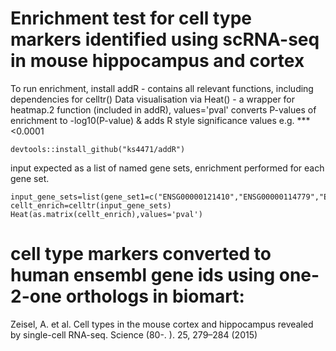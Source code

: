 
# Enrichment test for cell type markers identified using scRNA-seq in mouse hippocampus and cortex

To run enrichment, install addR - contains all relevant functions, including dependencies for celltr()
Data visualisation via Heat() - a wrapper for heatmap.2 function (included in addR), values='pval' converts P-values of enrichment to -log10(P-value) & adds R style significance values e.g. *** <0.0001

```
devtools::install_github("ks4471/addR")
```
input expected as a list of named gene sets, enrichment performed for each gene set.
```
input_gene_sets=list(gene_set1=c("ENSG00000121410","ENSG00000114779","ENSG00000168792"),gene_set_2=c("ENSG00000148584","ENSG00000198691","ENSG00000085563"))
cellt_enrich=celltr(input_gene_sets)
Heat(as.matrix(cellt_enrich),values='pval')
```




# cell type markers converted to human ensembl gene ids using one-2-one orthologs in biomart:
Zeisel, A. et al. Cell types in the mouse cortex and hippocampus revealed by single-cell RNA-seq. Science (80-. ). 25, 279–284 (2015)

